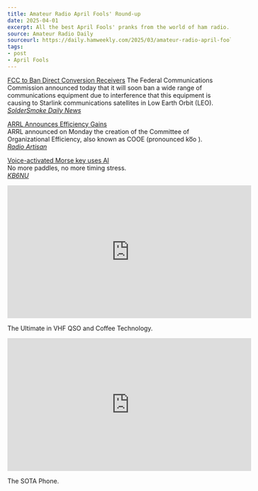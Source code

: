 ```yaml
---
title: Amateur Radio April Fools' Round-up
date: 2025-04-01
excerpt: All the best April Fools' pranks from the world of ham radio.
source: Amateur Radio Daily
sourceurl: https://daily.hamweekly.com/2025/03/amateur-radio-april-fools-round-up/
tags:
- post
- April Fools
---
```


[FCC to Ban Direct Conversion Receivers](https://soldersmoke.blogspot.com/2025/04/fcc-to-ban-direct-conversion-receivers.html)
The Federal Communications Commission announced today that it will soon ban a wide range of communications equipment due to interference that this equipment is causing to Starlink communications satellites in Low Earth Orbit (LEO).   
*[SolderSmoke Daily News](https://soldersmoke.blogspot.com/)*

[ARRL Announces Efficiency Gains](https://blog.radioartisan.com/2025/04/01/arrl-announces-efficiency-gains/)   
ARRL announced on Monday the creation of the Committee of Organizational Efficiency, also known as COOE (pronounced ko͞o ).   
*[Radio Artisan](https://blog.radioartisan.com/)*

[Voice-activated Morse key uses AI](https://www.kb6nu.com/voice-activated-morse-key-uses-ai/)   
No more paddles, no more timing stress.   
*[KB6NU](https://www.kb6nu.com/)*

<iframe width="550" height="300" src="https://www.youtube.com/embed/5NB9OkrII4U?si=DsGexIgwF32OmJA_" title="Ultimate in VHF QSO and Coffee Technology" frameborder="0" allow="accelerometer; autoplay; clipboard-write; encrypted-media; gyroscope; picture-in-picture; web-share" allowfullscreen></iframe>

The Ultimate in VHF QSO and Coffee Technology.

<iframe width="550" height="300" src="https://www.youtube.com/embed/1pERdo3uUos?si=EmDqztZ0JsmRPbx6" title="The SOTA Phone" frameborder="0" allow="accelerometer; autoplay; clipboard-write; encrypted-media; gyroscope; picture-in-picture; web-share" allowfullscreen></iframe>

The SOTA Phone.